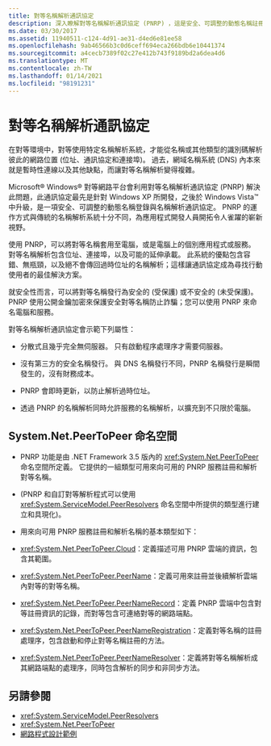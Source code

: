 ```yaml
---
title: 對等名稱解析通訊協定
description: 深入瞭解對等名稱解析通訊協定 (PNRP) ，這是安全、可調整的動態名稱註冊和名稱解析通訊協定。
ms.date: 03/30/2017
ms.assetid: 11940511-c124-4d91-ae31-d4ed6e81ee58
ms.openlocfilehash: 9ab46566b3c0d6ceff694eca266bdb6e10441374
ms.sourcegitcommit: a4cecb7389f02c27e412b743f9189bd2a6dea4d6
ms.translationtype: MT
ms.contentlocale: zh-TW
ms.lasthandoff: 01/14/2021
ms.locfileid: "98191231"
---
```

# <a name="peer-name-resolution-protocol"></a>對等名稱解析通訊協定

在對等環境中，對等使用特定名稱解析系統，才能從名稱或其他類型的識別碼解析彼此的網路位置 (位址、通訊協定和連接埠)。 過去，網域名稱系統 (DNS) 內本來就是暫時性連線以及其他缺點，而讓對等名稱解析變得複雜。  
  
 Microsoft® Windows® 對等網路平台會利用對等名稱解析通訊協定 (PNRP) 解決此問題，此通訊協定最先是針對 Windows XP 所開發，之後於 Windows Vista™ 中升級，是一項安全、可調整的動態名稱登錄與名稱解析通訊協定。 PNRP 的運作方式與傳統的名稱解析系統十分不同，為應用程式開發人員開拓令人雀躍的嶄新視野。  
  
 使用 PNRP，可以將對等名稱套用至電腦，或是電腦上的個別應用程式或服務。 對等名稱解析包含位址、連接埠，以及可能的延伸承載。 此系統的優點包含容錯、無瓶頸，以及絕不會傳回過時位址的名稱解析；這樣讓通訊協定成為尋找行動使用者的最佳解決方案。  
  
 就安全性而言，可以將對等名稱發行為安全的 (受保護) 或不安全的 (未受保護)。 PNRP 使用公開金鑰加密來保護安全對等名稱防止詐騙；您可以使用 PNRP 來命名電腦和服務。  
  
對等名稱解析通訊協定會示範下列屬性：  
  
- 分散式且幾乎完全無伺服器。 只有啟動程序處理序才需要伺服器。  
  
- 沒有第三方的安全名稱發行。 與 DNS 名稱發行不同，PNRP 名稱發行是瞬間發生的，沒有財務成本。  
  
- PNRP 會即時更新，以防止解析過時位址。  
  
- 透過 PNRP 的名稱解析同時允許服務的名稱解析，以擴充到不只限於電腦。  
  
## <a name="the-systemnetpeertopeer-namespace"></a>System.Net.PeerToPeer 命名空間  
  
- PNRP 功能是由 .NET Framework 3.5 版內的 <xref:System.Net.PeerToPeer> 命名空間所定義。 它提供的一組類型可用來向可用的 PNRP 服務註冊和解析對等名稱。  
  
- (PNRP 和自訂對等解析程式可以使用 <xref:System.ServiceModel.PeerResolvers> 命名空間中所提供的類型進行建立和具現化)。  
  
- 用來向可用 PNRP 服務註冊和解析名稱的基本類型如下：  
  
- <xref:System.Net.PeerToPeer.Cloud>：定義描述可用 PNRP 雲端的資訊，包含其範圍。  
  
- <xref:System.Net.PeerToPeer.PeerName>：定義可用來註冊並後續解析雲端內對等的對等名稱。  
  
- <xref:System.Net.PeerToPeer.PeerNameRecord>：定義 PNRP 雲端中包含對等註冊資訊的記錄，而對等包含可連絡對等的網路端點。  
  
- <xref:System.Net.PeerToPeer.PeerNameRegistration>：定義對等名稱的註冊處理序，包含啟動和停止對等名稱註冊的方法。  
  
- <xref:System.Net.PeerToPeer.PeerNameResolver>：定義將對等名稱解析成其網路端點的處理序，同時包含解析的同步和非同步方法。  
  
## <a name="see-also"></a>另請參閱

- <xref:System.ServiceModel.PeerResolvers>
- <xref:System.Net.PeerToPeer>
- [網路程式設計範例](network-programming-samples.md)
